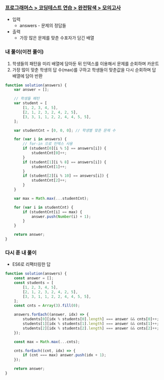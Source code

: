 ### [프로그래머스 > 코딩테스트 연습 > 완전탐색 > 모의고사](https://school.programmers.co.kr/learn/courses/30/lessons/42840)

- 입력
  - answers - 문제의 정답들
- 출력
  - 가장 많은 문제를 맞춘 수포자가 담긴 배열

### 내 풀이(이전 풀이)

1. 학생들의 패턴을 미리 배열에 담아둔 뒤 인덱스를 이용해서 문제를 순회하며 카운트
2. 가장 많이 맞춘 학생의 답 수(max)를 구하고 학생들이 맞춘값을 다시 순회하며 답 배열에 담아 반환

```js
function solution(answers) {
    var answer = [];

    // 학생들 패턴
    var student = [
        [1, 2, 3, 4, 5],
        [2, 1, 2, 3, 2, 4, 2, 5],
        [3, 3, 1, 1, 2, 2, 4, 4, 5, 5],
    ];

    var studentCnt = [0, 0, 0]; // 학생별 맞춘 문제 수

    for (var i in answers) {
        // for-in 으로 인덱스 사용
        if (student[0][i % 5] == answers[i]) {
            studentCnt[0]++;
        }
        if (student[1][i % 8] == answers[i]) {
            studentCnt[1]++;
        }
        if (student[2][i % 10] == answers[i]) {
            studentCnt[2]++;
        }
    }

    var max = Math.max(...studentCnt);

    for (var i in studentCnt) {
        if (studentCnt[i] == max) {
            answer.push(Number(i) + 1);
        }
    }

    return answer;
}
```

### 다시 푼 내 풀이

-   ES6로 리팩터링한 답

```js
function solution(answers) {
    const answer = [];
    const students = [
        [1, 2, 3, 4, 5],
        [2, 1, 2, 3, 2, 4, 2, 5],
        [3, 3, 1, 1, 2, 2, 4, 4, 5, 5],
    ];
    const cnts = Array(3).fill(0);

    answers.forEach((answer, idx) => {
        students[0][idx % students[0].length] === answer && cnts[0]++;
        students[1][idx % students[1].length] === answer && cnts[1]++;
        students[2][idx % students[2].length] === answer && cnts[2]++;
    });

    const max = Math.max(...cnts);

    cnts.forEach((cnt, idx) => {
        if (cnt === max) answer.push(idx + 1);
    });

    return answer;
}
```
